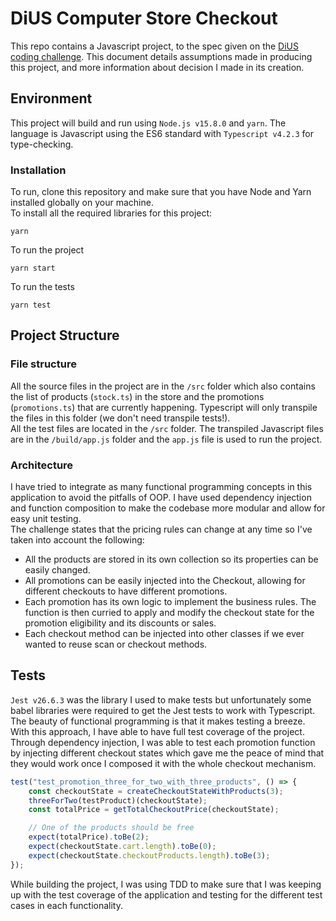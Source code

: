 # DiUS Computer Store Checkout
This repo contains a Javascript project, to the spec given on the [DiUS coding challenge](https://github.com/DiUS/coding-tests/blob/master/dius_shopping.md). This document details assumptions made in producing this project, and more information about decision I made in its creation.

## Environment
This project will build and run using `Node.js v15.8.0` and `yarn`. The language is Javascript using the ES6 standard with `Typescript v4.2.3` for type-checking.
### Installation
To run, clone this repository and make sure that you have Node and Yarn installed globally on your machine.
\
To install all the required libraries for this project:
```properties
yarn
```
To run the project
```properties
yarn start
```
To run the tests
```properties
yarn test
```
## Project Structure
### File structure
All the source files in the project are in the `/src` folder which also contains the list of products (`stock.ts`) in the store and the promotions (`promotions.ts`) that are currently happening. Typescript will only transpile the files in this folder (we don't need transpile tests!).
\
All the test files are located in the `/src` folder. The transpiled Javascript files are in the `/build/app.js` folder and the `app.js` file is used to run the project.
### Architecture
I have tried to integrate as many functional programming concepts in this application to avoid the pitfalls of OOP. I have used dependency injection and function composition to make the codebase more modular and allow for easy unit testing. 
\
The challenge states that the pricing rules can change at any time so I've taken into account the following:
- All the products are stored in its own collection so its properties can be easily changed.
- All promotions can be easily injected into the Checkout, allowing for different checkouts to have different promotions.
- Each promotion has its own logic to implement the business rules. The function is then curried to apply and modify the checkout state for the promotion eligibility and its discounts or sales. 
- Each checkout method can be injected into other classes if we ever wanted to reuse scan or checkout methods.

## Tests
`Jest v26.6.3` was the library I used to make tests but unfortunately some babel libraries were required to get the Jest tests to work with Typescript.
\
The beauty of functional programming is that it makes testing a breeze. With this approach, I have able to have full test coverage of the project. 
\
Through dependency injection, I was able to test each promotion function by injecting different checkout states which gave me the peace of mind that they would work once I composed it with the whole checkout mechanism.
```javascript
test("test_promotion_three_for_two_with_three_products", () => {
    const checkoutState = createCheckoutStateWithProducts(3);
    threeForTwo(testProduct)(checkoutState);
    const totalPrice = getTotalCheckoutPrice(checkoutState);

    // One of the products should be free
    expect(totalPrice).toBe(2);
    expect(checkoutState.cart.length).toBe(0);
    expect(checkoutState.checkoutProducts.length).toBe(3);
});
```
While building the project, I was using TDD to make sure that I was keeping up with the test coverage of the application and testing for the different test cases in each functionality.